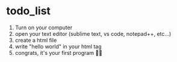 # todo_list
1. Turn on your computer
2. open your text editor (sublime text, vs code, notepad++, etc...)
3. create a html file
4. write "hello world" in your html tag
5. congrats, it's your first program 🤩🤩
